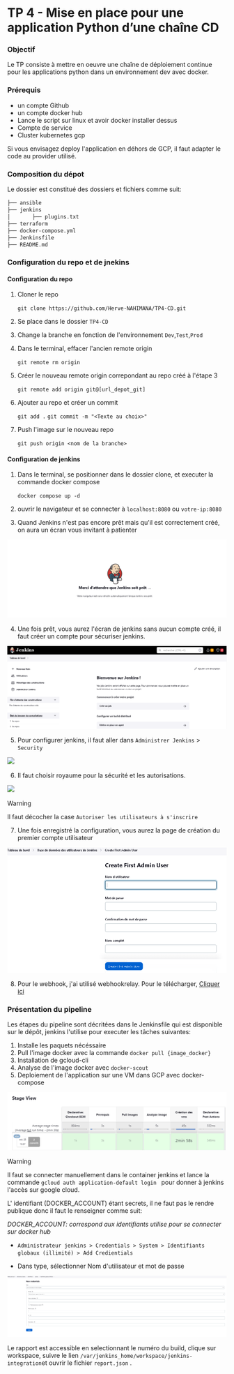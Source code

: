# TP 4 - Mise en place pour une application Python d’une chaîne CD

### Objectif

Le TP consiste à mettre en oeuvre une chaîne de déploiement continue pour les applications python dans un environnement dev avec docker.

### Prérequis

 - un compte Github
 - un compte docker hub
 - Lance le script sur linux et avoir docker installer dessus
 - Compte de service
 - Cluster kubernetes gcp

Si vous envisagez deploy l'application en déhors de GCP, il faut adapter le code au provider utilisé.
 ### Composition du dépot

Le dossier est constitué des dossiers et fichiers comme suit:

```
├── ansible
├── jenkins
│       ├── plugins.txt
├── terraform
├── docker-compose.yml
├── Jenkinsfile
├── README.md
```
### Configuration du repo et de jnekins

#### Configuration du repo
1. Cloner le repo

     `git clone https://github.com/Herve-NAHIMANA/TP4-CD.git`

2. Se place dans le dossier `TP4-CD`
3. Change la branche en fonction de l'environnement `Dev`,`Test`,`Prod`
4. Dans le terminal, effacer l'ancien remote origin

     `git remote rm origin`

5. Créer le nouveau remote origin correpondant au repo créé à l'étape 3

     `git remote add origin git@[url_depot_git]`

6. Ajouter au repo et créer un commit

      `git add .`
      `git commit -m "<Texte au choix>"`

7. Push l'image sur le nouveau repo

    `git push origin <nom de la branche>`

#### Configuration de jenkins

1. Dans le terminal, se positionner dans le dossier clone, et executer la commande docker compose

    `docker compose up -d`

2. ouvrir le navigateur et se connecter à `localhost:8080` ou `votre-ip:8080`

3. Quand Jenkins n'est pas encore prêt mais qu'il est correctement créé, on aura un écran vous invitant à patienter

![](imgs/waiting.PNG)

4. Une fois prêt, vous aurez l'écran de jenkins sans aucun compte créé, il faut créer un compte pour sécuriser jenkins.

![](imgs/no_account.PNG)

5. Pour configurer jenkins, il faut aller dans `Administrer Jenkins` > `Security`

![](imgs/sanssecurit%C3%A9.PNG)

6. Il faut choisir royaume pour la sécurité et les autorisations.

![](imgs/avecsecurit%C3%A9.PNG)

>[!WARNING]
>Il faut décocher la case `Autoriser les utilisateurs à s'inscrire`

7. Une fois enregistré la configuration, vous aurez la page de création du premier compte utilisateur

![](imgs/createnewuser.PNG)

8. Pour le webhook, j'ai utilisé webhookrelay. Pour le télécharger, [Cliquer ici](https://docs.webhookrelay.com/installation-options/installation-options/install-cli)

### Présentation du pipeline

Les étapes du pipeline sont décritées dans le Jenkinsfile qui est disponible sur le dépôt, jenkins l'utilise pour executer les tâches suivantes:

1. Installe les paquets nécéssaire
2. Pull l'image docker avec la commande `docker pull {image_docker}`
3. Installation de gcloud-cli
4. Analyse de l'image docker avec `docker-scout`
4. Deploiement de l'application sur une VM dans GCP avec docker-compose

![](imgs/stageview.PNG)

>[!WARNING]
Il faut se connecter manuellement dans le container jenkins et lance la commande `gcloud auth application-default login ` pour donner à jenkins l'accès sur google cloud.

L' identifiant (DOCKER_ACCOUNT) étant secrets, il ne faut pas le rendre publique donc il faut le renseigner comme suit:

*DOCKER_ACCOUNT: correspond aux identifiants utilise pour se connecter sur docker hub*

- `Administrateur jenkins > Credentials > System > Identifiants globaux (illimité) > Add Credientials`

- Dans type, sélectionner Nom d'utilisateur et mot de passe

![](imgs/docker_account_credentials_settings.PNG)

Le rapport est accessible en selectionnant le numéro du build, clique sur workspace, suivre le lien `/var/jenkins_home/workspace/jenkins-integration`et ouvrir le fichier `report.json` . 
